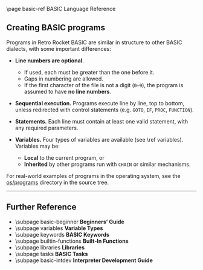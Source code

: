 \page basic-ref BASIC Language Reference

## Creating BASIC programs

Programs in Retro Rocket BASIC are similar in structure to other BASIC dialects, with some important differences:

* **Line numbers are optional.**

  * If used, each must be greater than the one before it.
  * Gaps in numbering are allowed.
  * If the first character of the file is not a digit (`0–9`), the program is assumed to have **no line numbers**.

* **Sequential execution.**
  Programs execute line by line, top to bottom, unless redirected with control statements (e.g. `GOTO`, `IF`, `PROC`, `FUNCTION`).

* **Statements.**
  Each line must contain at least one valid statement, with any required parameters.

* **Variables.**
  Four types of variables are available (see \ref variables). Variables may be:

  * **Local** to the current program, or
  * **Inherited** by other programs run with `CHAIN` or similar mechanisms.

For real-world examples of programs in the operating system, see the [os/programs](https://github.com/brainboxdotcc/retro-rocket/tree/master/os/programs) directory in the source tree.

---

## Further Reference

* \subpage basic-beginner **Beginners’ Guide**
* \subpage variables **Variable Types**
* \subpage keywords **BASIC Keywords**
* \subpage builtin-functions **Built-In Functions**
* \subpage libraries **Libraries**
* \subpage tasks **BASIC Tasks**
* \subpage basic-intdev **Interpreter Development Guide**
